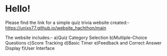 # Hello!
Please find the link for a simple quiz trivia website created:-  https://unixx77.github.io/website_hachthon/main

 The website includes:-
a)Quiz Category Selection
b)Multiple-Choice Questions
c)Score Tracking
d)Basic Timer
e)Feedback and Correct Answer Display
f)User Interface


